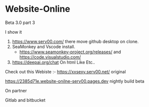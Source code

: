 # Website-Online

Beta 3.0 part 3

I  show it 

1. https://www.serv00.com/ there move github desktop on clone.
2. SeaMonkey  and Vscode install.
   - https://www.seamonkey-project.org/releases/ and https://code.visualstudio.com/
4. https://deepai.org/chat On html Like Etc..



Check out this Webiste :- 
https://xxsexy.serv00.net/ original 

https://2385d71e.website-onilne-serv00.pages.dev nightly build beta




On partner

Gitlab and  bitbucket
